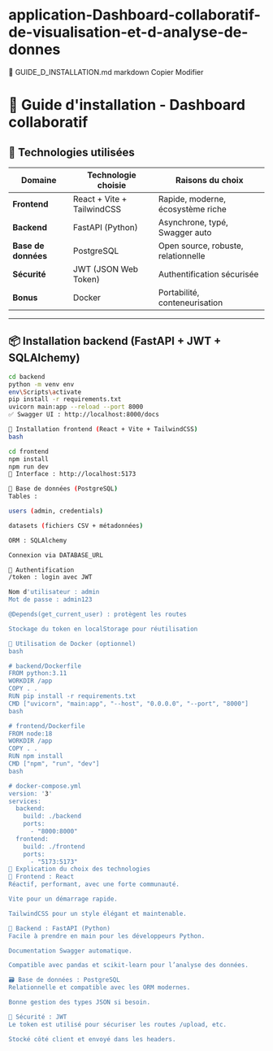 # application-Dashboard-collaboratif-de-visualisation-et-d-analyse-de-donnes
🧾 GUIDE_D_INSTALLATION.md
markdown
Copier
Modifier
# 🚀 Guide d'installation - Dashboard collaboratif

## 📌 Technologies utilisées

| Domaine             | Technologie choisie     | Raisons du choix |
|---------------------|-------------------------|------------------|
| **Frontend**        | React + Vite + TailwindCSS | Rapide, moderne, écosystème riche |
| **Backend**         | FastAPI (Python)        | Asynchrone, typé, Swagger auto |
| **Base de données** | PostgreSQL              | Open source, robuste, relationnelle |
| **Sécurité**        | JWT (JSON Web Token)    | Authentification sécurisée |
| **Bonus**           | Docker                  | Portabilité, conteneurisation |

---

## 📦 Installation backend (FastAPI + JWT + SQLAlchemy)

```bash
cd backend
python -m venv env
env\Scripts\activate
pip install -r requirements.txt
uvicorn main:app --reload --port 8000
✅ Swagger UI : http://localhost:8000/docs

🎨 Installation frontend (React + Vite + TailwindCSS)
bash

cd frontend
npm install
npm run dev
📍 Interface : http://localhost:5173

🐘 Base de données (PostgreSQL)
Tables :

users (admin, credentials)

datasets (fichiers CSV + métadonnées)

ORM : SQLAlchemy

Connexion via DATABASE_URL

🔐 Authentification
/token : login avec JWT

Nom d'utilisateur : admin
Mot de passe : admin123

@Depends(get_current_user) : protègent les routes

Stockage du token en localStorage pour réutilisation

🐳 Utilisation de Docker (optionnel)
bash

# backend/Dockerfile
FROM python:3.11
WORKDIR /app
COPY . .
RUN pip install -r requirements.txt
CMD ["uvicorn", "main:app", "--host", "0.0.0.0", "--port", "8000"]
bash

# frontend/Dockerfile
FROM node:18
WORKDIR /app
COPY . .
RUN npm install
CMD ["npm", "run", "dev"]
bash

# docker-compose.yml
version: '3'
services:
  backend:
    build: ./backend
    ports:
      - "8000:8000"
  frontend:
    build: ./frontend
    ports:
      - "5173:5173"
🎯 Explication du choix des technologies
🔷 Frontend : React
Réactif, performant, avec une forte communauté.

Vite pour un démarrage rapide.

TailwindCSS pour un style élégant et maintenable.

🔶 Backend : FastAPI (Python)
Facile à prendre en main pour les développeurs Python.

Documentation Swagger automatique.

Compatible avec pandas et scikit-learn pour l’analyse des données.

🗃️ Base de données : PostgreSQL
Relationnelle et compatible avec les ORM modernes.

Bonne gestion des types JSON si besoin.

🔐 Sécurité : JWT
Le token est utilisé pour sécuriser les routes /upload, etc.

Stocké côté client et envoyé dans les headers.
